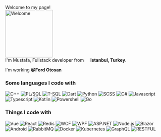 <p>Welcome to my page! </br>
  <img alt="Welcome" src="https://media1.tenor.com/images/ae74ed1ebbdb5ac84e008d978064ab50/tenor.gif?itemid=15830260" width="150" height="150">
  <br/>
  I'm Mustafa, Fullstack developer from <img src="https://image.flaticon.com/icons/svg/940/940164.svg" width="13"/> <b>Istanbul, Turkey</b>. </p>

<p>I'm working <b>@Ford Otosan </b><img src="https://image.flaticon.com/icons/svg/806/806092.svg" width="13"/></p>

<h3>Some languages I code with</h3>
<p>
  <img alt="C++" src="https://img.shields.io/badge/C++-%E2%81%AD%E2%81%AD%E2%81%AD-blue" /> 
  <img alt="PL/SQL" src="https://img.shields.io/badge/PLSQL-%E2%81%AD%E2%81%AD%E2%81%AD-red" /> 
  <img alt="T-SQL" src="https://img.shields.io/badge/TSQL-%E2%81%AD%E2%81%AD%E2%81%AD-red" /> 
  <img alt="Dart" src="https://img.shields.io/badge/Dart-%E2%81%AD%E2%81%AD%E2%81%AD-blue" /> 
  <img alt="Python" src="https://img.shields.io/badge/Python-%E2%81%AD%E2%81%AD%E2%81%AD-yellow" /> 
  <img alt="SCSS" src="https://img.shields.io/badge/Vue-%E2%81%AD%E2%81%AD%E2%81%AD-purple" /> 
  <img alt="C#" src="https://img.shields.io/badge/C%23-%E2%81%AD%E2%81%AD%E2%81%AD-purple" /> 
  <img alt="Javascript" src="https://img.shields.io/badge/Javascript-%E2%81%AD%E2%81%AD%E2%81%AD-yellow" /> 
  <img alt="Typescript" src="https://img.shields.io/badge/TypeScript-%E2%81%AD%E2%81%AD%E2%81%AD-blue" /> 
  <img alt="Kotlin" src="https://img.shields.io/badge/Kotlin-%E2%81%AD%E2%81%AD%E2%81%AD-purple" /> 
  <img alt="Powershell" src="https://img.shields.io/badge/Powershell-%E2%81%AD%E2%81%AD%E2%81%AD-black" /> 
  <img alt="Go" src="https://img.shields.io/badge/Go-%E2%81%AD%E2%81%AD%E2%81%AD-blue" /> 
</p>

<h3>Things I code with</h3>
<p>
  <img alt="Vue" src="https://img.shields.io/badge/Vue-%E2%81%AD%E2%81%AD%E2%81%AD-green" /> 
  <img alt="React" src="https://img.shields.io/badge/React-%E2%81%AD%E2%81%AD%E2%81%AD-blue" />
  <img alt="Redis" src="https://img.shields.io/badge/Redis-%E2%81%AD%E2%81%AD%E2%81%AD-red" /> 
  <img alt="WCF" src="https://img.shields.io/badge/WCF-%E2%81%AD%E2%81%AD%E2%81%AD-blue" /> 
  <img alt="WPF" src="https://img.shields.io/badge/WPF-%E2%81%AD%E2%81%AD%E2%81%AD-blue" /> 
  <img alt="ASP.NET" src="https://img.shields.io/badge/ASP.NET-%E2%81%AD%E2%81%AD%E2%81%AD-blue" /> 
  <img alt="Node.js" src="https://img.shields.io/badge/Node.JS-%E2%81%AD%E2%81%AD%E2%81%AD-green" /> 
  <img alt="Blazor" src="https://img.shields.io/badge/Blazor-%E2%81%AD%E2%81%AD%E2%81%AD-purple" /> 
  <img alt="Android" src="https://img.shields.io/badge/Android-%E2%81%AD%E2%81%AD%E2%81%AD-green" /> 
  <img alt="RabbitMQ" src="https://img.shields.io/badge/RabbitMQ-%E2%81%AD%E2%81%AD%E2%81%AD-orange" /> 
  <img alt="Docker" src="https://img.shields.io/badge/Docker-%E2%81%AD%E2%81%AD%E2%81%AD-blue" /> 
  <img alt="Kubernetes" src="https://img.shields.io/badge/Kubernetes-%E2%81%AD%E2%81%AD%E2%81%AD-blue" /> 
  <img alt="GraphQL" src="https://img.shields.io/badge/GraphQL-%E2%81%AD%E2%81%AD%E2%81%AD-purple" /> 
  <img alt="RESTFUL" src="https://img.shields.io/badge/RESTFUL-%E2%81%AD%E2%81%AD%E2%81%AD-black" /> 
</p>

<p>

</p>
